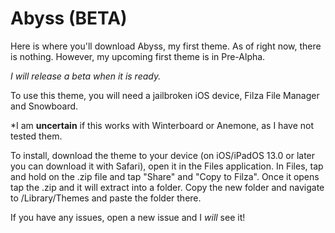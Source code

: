 # Abyss (BETA)

Here is where you'll download Abyss, my first theme. 
As of right now, there is nothing. However, my upcoming first theme is in Pre-Alpha.

*I will release a beta when it is ready.*

To use this theme, you will need a jailbroken iOS device, Filza File Manager and Snowboard. 

*I am **uncertain** if this works with Winterboard or Anemone, as I have not tested them. 

To install, download the theme to your device (on iOS/iPadOS 13.0 or later you can download it with Safari), open it in the Files application. In Files, tap and hold on the .zip file and tap "Share" and "Copy to Filza". Once it opens tap the .zip and it will extract into a folder. Copy the new folder and navigate to /Library/Themes and paste the folder there. 

If you have any issues, open a new issue and I *will* see it!
